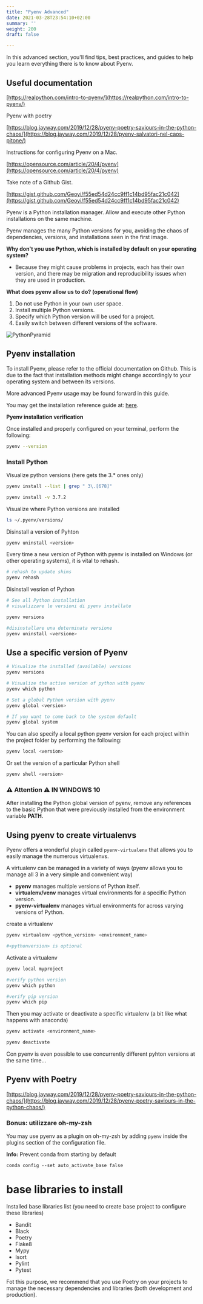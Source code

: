 ```yaml
---
title: "Pyenv Advanced"
date: 2021-03-28T23:54:10+02:00
summary: ''
weight: 200
draft: false

---
```

 
In this advanced section, you'll find tips, best practices, and guides to help you learn everything there is to know about Pyenv.

## Useful documentation


[https://realpython.com/intro-to-pyenv/](https://realpython.com/intro-to-pyenv/)

Pyenv with poetry

[https://blog.jayway.com/2019/12/28/pyenv-poetry-saviours-in-the-python-chaos/](https://blog.jayway.com/2019/12/28/pyenv-salvatori-nel-caos-pitone/)


Instructions for configuring Pyenv on a Mac.

[https://opensource.com/article/20/4/pyenv](https://opensource.com/article/20/4/pyenv)

Take note of a Github Gist.

[https://gist.github.com/Geoyi/f55ed54d24cc9ff1c14bd95fac21c042](https://gist.github.com/Geoyi/f55ed54d24cc9ff1c14bd95fac21c042)

Pyenv is a Python installation manager. Allow and execute other Python installations on the same machine.

Pyenv manages the many Python versions for you, avoiding the chaos of dependencies, versions, and installations seen in the first image.

**Why don't you use Python, which is installed by default on your operating system?**

- Because they might cause problems in projects, each has their own version, and there may be migration and reproducibility issues when they are used in production.

**What does pyenv allow us to do? (operational flow)**

1. Do not use Python in your own user space.
2. Install multiple Python versions.
3. Specify which Python version will be used for a project.
4. Easily switch between different versions of the software.


![PythonPyramid](./images/python-pyramid.png)

## Pyenv installation

To install Pyenv, please refer to the official documentation on Github. This is due to the fact that installation methods might change accordingly to your operating system and between its versions.

More advanced Pyenv usage may be found forward in this guide.

You may get the installation reference guide at: [here](https://github.com/pyenv/pyenv#installation).


**Pyenv installation verification**

Once installed and properly configured on your terminal, perform the following:

```bash
pyenv --version
```

### Install Python

Visualize python versions (here gets the 3.* ones only)

```bash
pyenv install --list | grep " 3\.[678]"
```

```bash
pyenv install -v 3.7.2
```
Visualize where Python versions are installed

```bash
ls ~/.pyenv/versions/
```
Disinstall a version of Pyhton

```bash
pyenv uninstall <version>
```
Every time a new version of Python with pyenv is installed on Windows (or other operating systems), it is vital to rehash.

```bash
# rehash to update shims
pyenv rehash
```

Disinstall vesrion of Python

```bash
# See all Python installation
# visualizzare le versioni di pyenv installate

pyenv versions

#disinstallare una determinata versione
pyenv uninstall <versione>
```

## Use a specific version of Pyenv

```bash
# Visualize the installed (available) versions
pyenv versions

# Visualize the active version of python with pyenv
pyenv which python

# Set a global Python version with pyenv
pyenv global <version>

# If you want to come back to the system default
pyenv global system
```
You can also specify a local python pyenv version for each project within the project folder by performing the following:

```bash
pyenv local <version>
```

Or set the version of a particular Python shell

```bash
pyenv shell <version>
```

### ⚠ Attention ⚠  IN WINDOWS 10   
After installing the Python global version of pyenv, remove any references to the basic Python that were previously installed from the environment variable **PATH**.

## Using pyenv to create virtualenvs

Pyenv offers a wonderful plugin called `pyenv-virtualenv` that allows you to easily manage the numerous virtualenvs.

A virtualenv can be managed in a variety of ways (pyenv allows you to manage all 3 in a very simple and convenient way)
- **pyenv** manages multiple versions of Python itself.
- **virtualenv/venv** manages virtual environments for a specific Python version.
- **pyenv-virtualenv** manages virtual environments for across varying versions of Python.

create a virtualenv

```bash
pyenv virtualenv <python_version> <environment_name>

#<pythonversion> is optional
```

Activate a virtualenv

```bash
pyenv local myproject

#verify python version
pyenv which python

#verify pip version
pyenv which pip
```
Then you may activate or deactivate a specific virtualenv (a bit like what happens with anaconda)

```bash
pyenv activate <environment_name>

pyenv deactivate
```

Con pyenv is even possible to use concurrently different pyhton versions at the same time...

## Pyenv with Poetry

[https://blog.jayway.com/2019/12/28/pyenv-poetry-saviours-in-the-python-chaos/](https://blog.jayway.com/2019/12/28/pyenv-poetry-saviours-in-the-python-chaos/)

### Bonus: utilizzare oh-my-zsh

You may use pyenv as a plugin on oh-my-zsh by adding `pyenv` inside the plugins section of the configuration file.

**Info:** Prevent conda from starting by default

`conda config --set auto_activate_base false`

# base libraries to install

Installed base libraries list (you need to create base project to configure these libraries)

- Bandit
- Black
- Poetry
- Flake8
- Mypy
- Isort
- Pylint
- Pytest

Fot this purpose, we recommend that you use Poetry on your projects to manage the necessary dependencies and libraries (both development and production).
